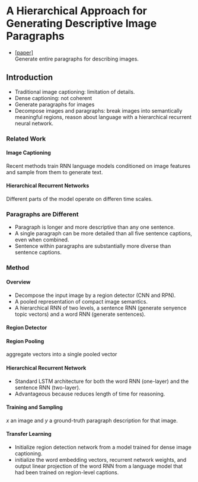 # A Hierarchical Approach for Generating Descriptive Image Paragraphs  
* [[paper]](http://visualgenome.org/paper)  
Generate entire paragraphs for describing images.  

## Introduction  
* Traditional image captioning: limitation of details.  
* Dense captioning: not coherent  
* Generate paragraphs for images  
* Decompose images and paragraphs: break images into semantically meaningful regions, reason about language with a hierarchical recurrent neural network.  

### Related Work  
#### Image Captioning  
Recent methods train RNN language models conditioned on image features and sample from them to generate text.  
#### Hierarchical Recurrent Networks  
Different parts of the model operate on differen time scales.  

### Paragraphs are Different  
* Paragraph is longer and more descriptive than any one sentence.  
* A single paragraph can be more detailed than all five sentence captions, even when combined.  
* Sentence within paragraphs are substantially more diverse than sentence captions.  


### Method  
#### Overview  
* Decompose the input image by a region detector (CNN and RPN).    
* A pooled representation of compact image semantics.  
* A hierarchical RNN of two levels, a sentence RNN (generate senyence topic vectors) and a word RNN (generate sentences).  
#### Region Detector  
#### Region Pooling  
aggregate vectors into a single pooled vector  
#### Hierarchical Recurrent Network  
* Standard LSTM architecture for both the word RNN (one-layer) and the sentence RNN (two-layer).  
* Advantageous because reduces length of time for reasoning.  
#### Training and Sampling  
*x* an image and *y* a ground-truth paragraph description for that image.  
#### Transfer Learning  
* Initialize region detection network from a model trained for dense image captioning.  
* initialize the word embedding vectors, recurrent network weights, and output linear projection of the word RNN from a language model that had been trained on region-level captions.  

